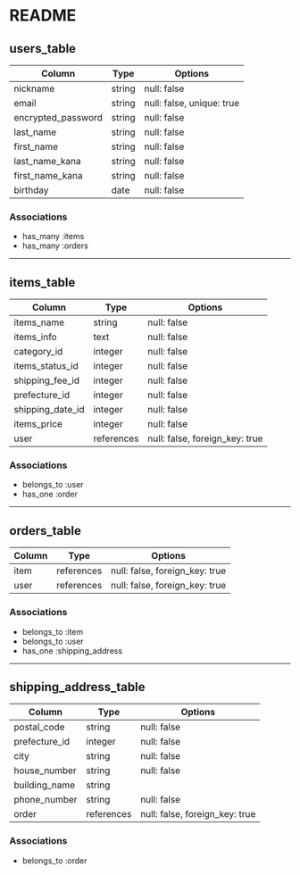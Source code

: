 # README


## users_table

| Column             | Type    | Options                   |
|--------------------|---------|---------------------------|
| nickname           | string  | null: false               |
| email              | string  | null: false, unique: true |
| encrypted_password | string  | null: false               |
| last_name          | string  | null: false               |
| first_name         | string  | null: false               |
| last_name_kana     | string  | null: false               |
| first_name_kana    | string  | null: false               |
| birthday           | date    | null: false               |

### Associations
- has_many :items
- has_many :orders
---

## items_table

| Column            | Type       | Options                        |
|-------------------|------------|--------------------------------|
| items_name        | string     | null: false                    |
| items_info        | text       | null: false                    |
| category_id       | integer    | null: false                    |
| items_status_id   | integer    | null: false                    |
| shipping_fee_id   | integer    | null: false                    |
| prefecture_id     | integer    | null: false                    |
| shipping_date_id  | integer    | null: false                    |
| items_price       | integer    | null: false                    | 
| user              | references | null: false, foreign_key: true |

### Associations
- belongs_to :user
- has_one :order
---

## orders_table

| Column   | Type       | Options                        |
|----------|------------|--------------------------------|
| item     | references | null: false, foreign_key: true |
| user     | references | null: false, foreign_key: true |

### Associations
- belongs_to :item
- belongs_to :user
- has_one :shipping_address
---

## shipping_address_table

| Column              | Type       | Options                        |
|---------------------|------------|--------------------------------|
| postal_code         | string     | null: false                    |
| prefecture_id       | integer    | null: false                    |
| city                | string     | null: false                    |
| house_number        | string     | null: false                    |
| building_name       | string     |                                |
| phone_number        | string     | null: false                    |
| order               | references | null: false, foreign_key: true |

### Associations
- belongs_to :order